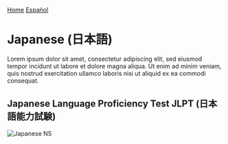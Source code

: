 [Home](index.md)
[Español](japaneseesp.md)
# Japanese (日本語)

Lorem ipsum dolor sit amet, consectetur adipiscing elit, sed eiusmod tempor incidunt ut labore et dolore magna aliqua. Ut enim ad minim veniam, quis nostrud exercitation ullamco laboris nisi ut aliquid ex ea commodi consequat. 

## Japanese Language Proficiency Test JLPT (日本語能力試験)

![Japanese N5](https://imgur.com/D0Bz93f.jpg)